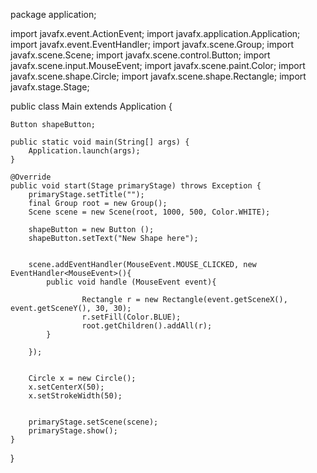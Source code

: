 package application;
	
import javafx.event.ActionEvent;
import javafx.application.Application;
import javafx.event.EventHandler;
import javafx.scene.Group;
import javafx.scene.Scene;
import javafx.scene.control.Button;
import javafx.scene.input.MouseEvent;
import javafx.scene.paint.Color;
import javafx.scene.shape.Circle;
import javafx.scene.shape.Rectangle;
import javafx.stage.Stage;


public class Main extends Application {
	
	Button shapeButton;
	
    public static void main(String[] args) {
        Application.launch(args);
    }
    
    @Override
    public void start(Stage primaryStage) throws Exception {
        primaryStage.setTitle("");
        final Group root = new Group();
        Scene scene = new Scene(root, 1000, 500, Color.WHITE);
        
        shapeButton = new Button ();
        shapeButton.setText("New Shape here");
  
        
        scene.addEventHandler(MouseEvent.MOUSE_CLICKED, new EventHandler<MouseEvent>(){
        	public void handle (MouseEvent event){
        			
            		Rectangle r = new Rectangle(event.getSceneX(), event.getSceneY(), 30, 30);
                    r.setFill(Color.BLUE);
                    root.getChildren().addAll(r); 
        	}

        });
		
        
        Circle x = new Circle();
        x.setCenterX(50);
        x.setStrokeWidth(50);
        
       
        primaryStage.setScene(scene);
        primaryStage.show();
    }
}
